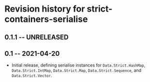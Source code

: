 # Revision history for strict-containers-serialise

## 0.1.1 -- UNRELEASED

## 0.1 -- 2021-04-20

- Initial release, defining serialise instances for `Data.Strict.HashMap`,
  `Data.Strict.IntMap`, `Data.Strict.Map`, `Data.Strict.Sequence`, and
  `Data.Strict.Vector`.
